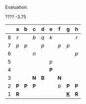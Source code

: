 Evaluation:

???? -3.75

|     |  a  |  b  |  c  |  d  |  e  |  f  |  g  |  h  |
|:---:|:---:|:---:|:---:|:---:|:---:|:---:|:---:|:---:|
|  8  |  _r_  |     |  _b_  |  _q_  |  _k_  |     |     |  _r_  |
|  7  |  _p_  |  _p_  |     |  _p_  |     |  _p_  |  _p_  |     |
|  6  |     |     |  _n_  |     |     |     |     |  _p_  |
|  5  |     |     |     |     |  _p_  |     |     |     |
|  4  |     |     |     |     |  **P**  |     |     |     |
|  3  |     |     |  **N**  |  **B**  |     |  **N**  |     |     |
|  2  |  **P**  |  **P**  |  **P**  |     |     |  _b_  |  **P**  |  **P**  |
|  1  |  **R**  |     |     |     |     |     |  [**K**](http://localhost:8080/api/chess/select?square=g1)  |  **R**  |